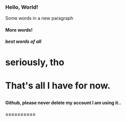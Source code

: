 <html>
  <head>
    <title>Hello, World!</title>
  </head>
  <body>
    <h3>Hello, World!</h3>
    <p>Some words in a new paragraph</p>
    <h4>More words!</p>
    <h5>best words of all</h5>
    <h1>seriously, tho<h1>
    <p>That's all I have for now.<p/>
    <h4>Github, please never delete my account I am using it..<h4/>
  </body>
</html>
==========
